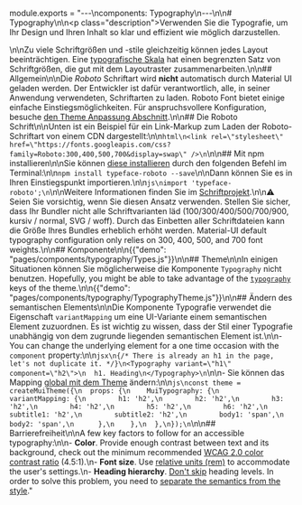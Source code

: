 module.exports = "---\ncomponents: Typography\n---\n\n# Typography\n\n<p class=\"description\">Verwenden Sie die Typografie, um Ihr Design und Ihren Inhalt so klar und effizient wie möglich darzustellen.</p>\n\nZu viele Schriftgrößen und -stile gleichzeitig können jedes Layout beeinträchtigen. Eine [typografische Skala](https://material.io/design/typography/#type-scale) hat einen begrenzten Satz von Schriftgrößen, die gut mit dem Layoutraster zusammenarbeiten.\n\n## Allgemein\n\nDie *Roboto* Schriftart wird **nicht** automatisch durch Material UI geladen werden. Der Entwickler ist dafür verantwortlich, alle, in seiner Anwendung verwendeten, Schriftarten zu laden. Roboto Font bietet einige einfache Einstiegsmöglichkeiten. Für anspruchsvollere Konfiguration, besuche [den Theme Anpassung Abschnitt](/customization/typography/).\n\n## Die Roboto Schrift\n\nUnten ist ein Beispiel für ein Link-Markup zum Laden der Roboto-Schriftart von einem CDN dargestellt:\n\n```html\n<link rel=\"stylesheet\" href=\"https://fonts.googleapis.com/css?family=Roboto:300,400,500,700&display=swap\" />\n```\n\n## Mit npm installieren\n\nSie können [diese installieren](https://www.npmjs.com/package/typeface-roboto) durch den folgenden Befehl im Terminal:\n\n`npm install typeface-roboto --save`\n\nDann können Sie es in Ihren Einstiegspunkt importieren.\n\n```js\nimport 'typeface-roboto';\n```\n\nWeitere Informationen finden Sie im [Schriftprojekt](https://github.com/KyleAMathews/typefaces/tree/master/packages/roboto).\n\n⚠️ Seien Sie vorsichtig, wenn Sie diesen Ansatz verwenden. Stellen Sie sicher, dass Ihr Bundler nicht alle Schriftvarianten läd (100/300/400/500/700/900, kursiv / normal, SVG / woff). Durch das Einbetten aller Schriftdateien kann die Größe Ihres Bundles erheblich erhöht werden. Material-UI default typography configuration only relies on 300, 400, 500, and 700 font weights.\n\n## Komponente\n\n{{\"demo\": \"pages/components/typography/Types.js\"}}\n\n## Theme\n\nIn einigen Situationen können Sie möglicherweise die Komponente `Typography` nicht benutzen. Hopefully, you might be able to take advantage of the [`typography`](/customization/default-theme/?expand-path=$.typography) keys of the theme.\n\n{{\"demo\": \"pages/components/typography/TypographyTheme.js\"}}\n\n## Ändern des semantischen Elements\n\nDie Komponente Typografie verwendet die Eigenschaft `variantMapping` um eine UI-Variante einem semantischen Element zuzuordnen. Es ist wichtig zu wissen, dass der Stil einer Typografie unabhängig von dem zugrunde liegenden semantischen Element ist.\n\n- You can change the underlying element for a one time occasion with the `component` property:\n\n```jsx\n{/* There is already an h1 in the page, let's not duplicate it. */}\n<Typography variant=\"h1\" component=\"h2\">\n  h1. Heading\n</Typography>\n```\n\n- Sie können das Mapping [global mit dem Theme](/customization/globals/#default-props) ändern:\n\n```js\nconst theme = createMuiTheme({\n  props: {\n    MuiTypography: {\n      variantMapping: {\n        h1: 'h2',\n        h2: 'h2',\n        h3: 'h2',\n        h4: 'h2',\n        h5: 'h2',\n        h6: 'h2',\n        subtitle1: 'h2',\n        subtitle2: 'h2',\n        body1: 'span',\n        body2: 'span',\n      },\n    },\n  },\n});\n```\n\n## Barrierefreiheit\n\nA few key factors to follow for an accessible typography:\n\n- **Color**. Provide enough contrast between text and its background, check out the minimum recommended [WCAG 2.0 color contrast ratio](https://www.w3.org/TR/UNDERSTANDING-WCAG20/visual-audio-contrast-contrast.html) (4.5:1).\n- **Font size**. Use [relative units (rem)](/customization/typography/#font-size) to accommodate the user's settings.\n- **Heading hierarchy**. [Don't skip](https://www.w3.org/WAI/tutorials/page-structure/headings/) heading levels. In order to solve this problem, you need to [separate the semantics from the style](#changing-the-semantic-element)."